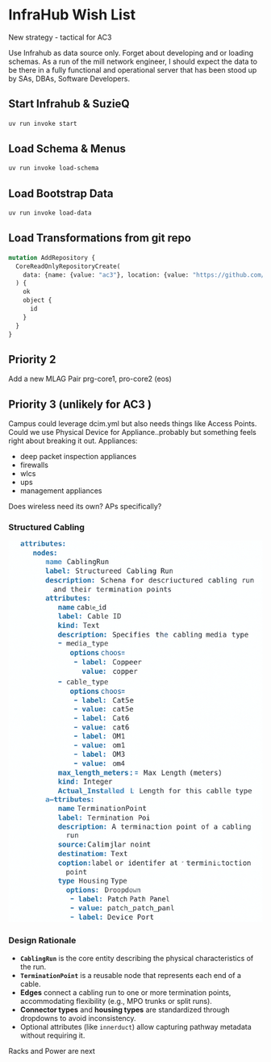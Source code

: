 # InfraHub Wish List

New strategy - tactical for AC3

Use Infrahub as data source only.  Forget about developing and or loading schemas.  As a run of the mill network engineer, I should expect the data to be there in a fully functional and operational server that has been stood up by SAs, DBAs, Software Developers.

## Start Infrahub & SuzieQ

```bash
uv run invoke start
```

## Load Schema & Menus

```bash
uv run invoke load-schema
```

## Load Bootstrap Data

```bash
uv run invoke load-data
```

## Load Transformations from git repo

```graphql
mutation AddRepository {
  CoreReadOnlyRepositoryCreate(
    data: {name: {value: "ac3"}, location: {value: "https://github.com/BeArchiTek/infrahub_ac3_schema.git"}}
  ) {
    ok
    object {
      id
    }
  }
}
```

## Priority 2

Add a new MLAG Pair prg-core1, pro-core2 (eos)

## Priority 3 (unlikely for AC3 )

Campus could leverage dcim.yml but also needs things like Access Points.  Could we use Physical Device for Appliance..probably but something feels right about breaking it out.
Appliances:

- deep packet inspection appliances
- firewalls
- wlcs
- ups
- management appliances

Does wireless need its own?  APs specifically?

### Structured Cabling

![structured_cabling_example](images/structured_cabling_example.png)

### Design Rationale

- **`CablingRun`** is the core entity describing the physical characteristics of the run.
- **`TerminationPoint`** is a reusable node that represents each end of a cable.
- **Edges** connect a cabling run to one or more termination points, accommodating flexibility (e.g., MPO trunks or split runs).
- **Connector types** and **housing types** are standardized through dropdowns to avoid inconsistency.
- Optional attributes (like `innerduct`) allow capturing pathway metadata without requiring it.


Racks and Power are next
